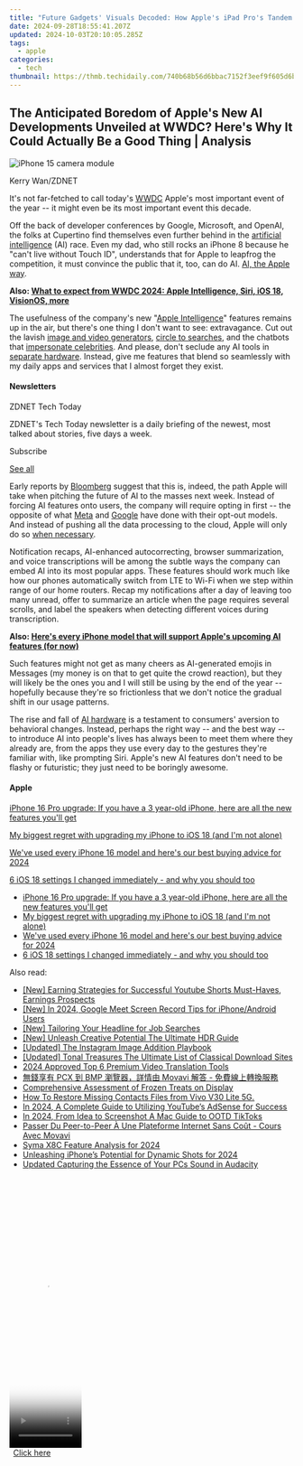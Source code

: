 ```yaml
---
title: "Future Gadgets' Visuals Decoded: How Apple's iPad Pro's Tandem OLED Screen Could Shape Tomorrow’s Devices | Analysis"
date: 2024-09-28T18:55:41.207Z
updated: 2024-10-03T20:10:05.285Z
tags:
  - apple
categories:
  - tech
thumbnail: https://thmb.techidaily.com/740b68b56d6bbac7152f3eef9f605d6bffa61f7111e01d3d9d9931aeb1f4b3a1.jpg
---
```


## The Anticipated Boredom of Apple's New AI Developments Unveiled at WWDC? Here's Why It Could Actually Be a Good Thing | Analysis

![iPhone 15 camera module](https://www.zdnet.com/a/img/resize/496e4b3b4bd0ff63375c7d612f5751609ec0218e/2023/11/03/702da369-3f36-4e5b-b888-d6e1b70e3be4/dsc00135.jpg?auto=webp&width=1280)

Kerry Wan/ZDNET

It's not far-fetched to call today's [WWDC](https://www.zdnet.com/article/what-to-expect-from-wwdc-2024-apple-intelligence-siri-ios-18-visionos-more/) Apple's most important event of the year -- it might even be its most important event this decade. 

Off the back of developer conferences by Google, Microsoft, and OpenAI, the folks at Cupertino find themselves even further behind in the [artificial intelligence](https://www.zdnet.com/article/what-is-ai-heres-everything-you-need-to-know-about-artificial-intelligence/) (AI) race. Even my dad, who still rocks an iPhone 8 because he "can't live without Touch ID", understands that for Apple to leapfrog the competition, it must convince the public that it, too, can do AI. [AI, the Apple way](https://www.zdnet.com/article/6-ways-apple-can-leapfrog-openai-microsoft-and-google-at-wwdc-2024/).

**Also: [What to expect from WWDC 2024: Apple Intelligence, Siri, iOS 18, VisionOS, more](https://www.zdnet.com/article/what-to-expect-from-wwdc-2024-apple-intelligence-siri-ios-18-visionos-more/)**

The usefulness of the company's new "[Apple Intelligence](https://www.zdnet.com/article/what-is-apple-intelligence-how-it-works-with-on-device-and-cloud-based-ai/)" features remains up in the air, but there's one thing I don't want to see: extravagance. Cut out the lavish [image and video generators](https://www.zdnet.com/article/best-ai-image-generator/), [circle to searches](https://www.zdnet.com/article/how-to-use-circle-to-search-on-android-and-what-models-support-it/), and the chatbots that [impersonate celebrities](https://www.zdnet.com/article/metas-new-ai-chatbots-let-you-ask-celebrities-your-most-burning-questions/). And please, don't seclude any AI tools in [separate hardware](https://www.zdnet.com/article/i-tested-the-ai-gadget-that-got-the-internet-buzzing-and-it-left-me-wanting-more/). Instead, give me features that blend so seamlessly with my daily apps and services that I almost forget they exist.

#### Newsletters

ZDNET Tech Today

ZDNET's Tech Today newsletter is a daily briefing of the newest, most talked about stories, five days a week.

 Subscribe

[See all](https://www.zdnet.com/newsletters/)

Early reports by [Bloomberg](https://www.bloomberg.com/news/articles/2024-06-07/apple-wwdc-2024-what-to-expect-ai-ipados-18-macos-15-siri-updates-more?) suggest that this is, indeed, the path Apple will take when pitching the future of AI to the masses next week. Instead of forcing AI features onto users, the company will require opting in first -- the opposite of what [Meta](https://www.zdnet.com/article/we-finally-found-a-way-to-escape-meta-ai-on-facebook-but-theres-a-catch/) and [Google](https://www.zdnet.com/article/how-to-avoid-ai-overviews-in-google-search-three-easy-ways/) have done with their opt-out models. And instead of pushing all the data processing to the cloud, Apple will only do so [when necessary](https://www.zdnet.com/article/what-is-apple-intelligence-how-it-works-with-on-device-and-cloud-based-ai/#:~:text=On%2Ddevice%20vs.%20cloud%2Dbased).

Notification recaps, AI-enhanced autocorrecting, browser summarization, and voice transcriptions will be among the subtle ways the company can embed AI into its most popular apps. These features should work much like how our phones automatically switch from LTE to Wi-Fi when we step within range of our home routers. Recap my notifications after a day of leaving too many unread, offer to summarize an article when the page requires several scrolls, and label the speakers when detecting different voices during transcription.

**Also: [Here's every iPhone model that will support Apple's upcoming AI features (for now)](https://www.zdnet.com/article/heres-every-iphone-model-that-will-support-apples-upcoming-ai-features-for-now/)**

Such features might not get as many cheers as AI-generated emojis in Messages (my money is on that to get quite the crowd reaction), but they will likely be the ones you and I will still be using by the end of the year -- hopefully because they're so frictionless that we don't notice the gradual shift in our usage patterns.

The rise and fall of [AI hardware](https://www.zdnet.com/article/humane-ai-pin-reviews-5-takeaways-on-a-promising-but-dangerously-flawed-wearable/) is a testament to consumers' aversion to behavioral changes. Instead, perhaps the right way -- and the best way -- to introduce AI into people's lives has always been to meet them where they already are, from the apps they use every day to the gestures they're familiar with, like prompting Siri. Apple's new AI features don't need to be flashy or futuristic; they just need to be boringly awesome.

#### Apple

[iPhone 16 Pro upgrade: If you have a 3 year-old iPhone, here are all the new features you'll get](https://www.zdnet.com/article/iphone-16-pro-and-pro-max-hands-on/ "iPhone 16 Pro upgrade: If you have a 3 year-old iPhone, here are all the new features you'll get")

[My biggest regret with upgrading my iPhone to iOS 18 (and I'm not alone)](https://www.zdnet.com/article/my-biggest-regret-with-upgrading-my-iphone-to-ios-18-and-im-not-alone/ "My biggest regret with upgrading my iPhone to iOS 18 (and I'm not alone)")

[We've used every iPhone 16 model and here's our best buying advice for 2024](https://www.zdnet.com/article/iphone-16-pro-max-buying-advice-2024/ "We've used every iPhone 16 model and here's our best buying advice for 2024")

[6 iOS 18 settings I changed immediately - and why you should too](https://www.zdnet.com/article/6-ios-18-settings-i-changed-immediately-and-why-you-should-too/ "6 iOS 18 settings I changed immediately - and why you should too")

* [iPhone 16 Pro upgrade: If you have a 3 year-old iPhone, here are all the new features you'll get](https://www.zdnet.com/article/iphone-16-pro-and-pro-max-hands-on/ "iPhone 16 Pro upgrade: If you have a 3 year-old iPhone, here are all the new features you'll get")
* [My biggest regret with upgrading my iPhone to iOS 18 (and I'm not alone)](https://www.zdnet.com/article/my-biggest-regret-with-upgrading-my-iphone-to-ios-18-and-im-not-alone/ "My biggest regret with upgrading my iPhone to iOS 18 (and I'm not alone)")
* [We've used every iPhone 16 model and here's our best buying advice for 2024](https://www.zdnet.com/article/iphone-16-pro-max-buying-advice-2024/ "We've used every iPhone 16 model and here's our best buying advice for 2024")
* [6 iOS 18 settings I changed immediately - and why you should too](https://www.zdnet.com/article/6-ios-18-settings-i-changed-immediately-and-why-you-should-too/ "6 iOS 18 settings I changed immediately - and why you should too")

<ins class="adsbygoogle"
     style="display:block"
     data-ad-format="autorelaxed"
     data-ad-client="ca-pub-7571918770474297"
     data-ad-slot="1223367746"></ins>

<ins class="adsbygoogle"
     style="display:block"
     data-ad-client="ca-pub-7571918770474297"
     data-ad-slot="8358498916"
     data-ad-format="auto"
     data-full-width-responsive="true"></ins>

<span class="atpl-alsoreadstyle">Also read:</span>
<div><ul>
<li><a href="https://youtube-videos.techidaily.com/new-earning-strategies-for-successful-youtube-shorts-must-haves-earnings-prospects/"><u>[New] Earning Strategies for Successful Youtube Shorts Must-Haves, Earnings Prospects</u></a></li>
<li><a href="https://screen-mirroring-recording.techidaily.com/new-in-2024-google-meet-screen-record-tips-for-iphoneandroid-users/"><u>[New] In 2024, Google Meet Screen Record Tips for iPhone/Android Users</u></a></li>
<li><a href="https://some-tips.techidaily.com/new-tailoring-your-headline-for-job-searches/"><u>[New] Tailoring Your Headline for Job Searches</u></a></li>
<li><a href="https://some-tips.techidaily.com/new-unleash-creative-potential-the-ultimate-hdr-guide/"><u>[New] Unleash Creative Potential The Ultimate HDR Guide</u></a></li>
<li><a href="https://some-tips.techidaily.com/updated-the-instagram-image-addition-playbook/"><u>[Updated] The Instagram Image Addition Playbook</u></a></li>
<li><a href="https://some-tips.techidaily.com/updated-tonal-treasures-the-ultimate-list-of-classical-download-sites/"><u>[Updated] Tonal Treasures The Ultimate List of Classical Download Sites</u></a></li>
<li><a href="https://some-tips.techidaily.com/2024-approved-top-6-premium-video-translation-tools/"><u>2024 Approved Top 6 Premium Video Translation Tools</u></a></li>
<li><a href="https://techtrends.techidaily.com/1726221536600-pcx-bmp-movavi/"><u>無錢享有 PCX 到 BMP 瀏覽器，詳情由 Movavi 解答 - 免費線上轉換服務</u></a></li>
<li><a href="https://screen-activity-recording.techidaily.com/comprehensive-assessment-of-frozen-treats-on-display/"><u>Comprehensive Assessment of Frozen Treats on Display</u></a></li>
<li><a href="https://blog-min.techidaily.com/how-to-restore-missing-contacts-files-from-vivo-v30-lite-5g-by-fonelab-android-recover-contacts/"><u>How To Restore Missing Contacts Files from Vivo V30 Lite 5G.</u></a></li>
<li><a href="https://youtube-data.techidaily.com/24-a-complete-guide-to-utilizing-youtubes-adsense-for-success/"><u>In 2024, A Complete Guide to Utilizing YouTube’s AdSense for Success</u></a></li>
<li><a href="https://tiktok-video-recordings.techidaily.com/in-2024-from-idea-to-screenshot-a-mac-guide-to-ootd-tiktoks/"><u>In 2024, From Idea to Screenshot A Mac Guide to OOTD TikToks</u></a></li>
<li><a href="https://some-guidance.techidaily.com/passer-du-peer-to-peer-a-une-plateforme-internet-sans-cout-cours-avec-movavi/"><u>Passer Du Peer-to-Peer À Une Plateforme Internet Sans Coût - Cours Avec Movavi</u></a></li>
<li><a href="https://some-tips.techidaily.com/syma-x8c-feature-analysis-for-2024/"><u>Syma X8C Feature Analysis for 2024</u></a></li>
<li><a href="https://some-tips.techidaily.com/unleashing-iphones-potential-for-dynamic-shots-for-2024/"><u>Unleashing iPhone’s Potential for Dynamic Shots for 2024</u></a></li>
<li><a href="https://audio-editing.techidaily.com/updated-capturing-the-essence-of-your-pcs-sound-in-audacity/"><u>Updated Capturing the Essence of Your PCs Sound in Audacity</u></a></li>
</ul></div>

<!-- affiliate ads begin -->
<span id="1993654">
					<video width="128" height="480" style="cursor:pointer"
           poster="//a.impactradius-go.com/display-clicktoplayimage/1993654.png"
           onclick="if(!this.playClicked){this.play();this.setAttribute('controls',true);this.playClicked=true;}">
	   <source src="//a.impactradius-go.com/display-ad/22993-1993654">
	   <img src="//a.impactradius-go.com/display-clicktoplayimage/1993654.png" style="border: none; height: 100%; width: 100%; object-fit: contain">
	</video>
	<div style="width:80px;text-align:center"><a href="javascript:window.open(decodeURIComponent('https%3A%2F%2Fhomestyler.sjv.io%2Fc%2F5597632%2F1993654%2F22993'), '_blank');void(0);">Click here</a></div>
</span>
<img height="0" width="0" src="https://imp.pxf.io/i/5597632/1993654/22993" style="position:absolute;visibility:hidden;" border="0" />
<!-- affiliate ads end -->

